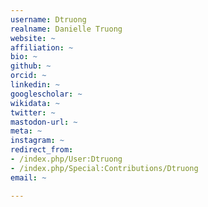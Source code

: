 ```yaml
---
username: Dtruong
realname: Danielle Truong
website: ~
affiliation: ~
bio: ~
github: ~
orcid: ~
linkedin: ~
googlescholar: ~
wikidata: ~
twitter: ~
mastodon-url: ~
meta: ~
instagram: ~
redirect_from:
- /index.php/User:Dtruong
- /index.php/Special:Contributions/Dtruong
email: ~

---
```

